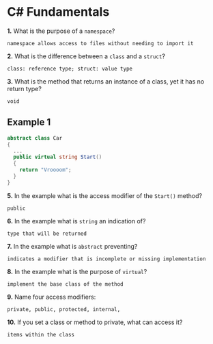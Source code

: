 # C# Fundamentals


**1.** What is the purpose of a `namespace`?
<!-- enter you answer in the space below -->
```
namespace allows access to files without needing to import it
```
**2.** What is the difference between a `class` and a `struct`?
<!-- enter you answer in the space below -->
```
class: reference type; struct: value type
```
**3.** What is the method that returns an instance of a class, yet it has no return type?
<!-- enter you answer in the space below -->
```
void
```
## Example 1
```c#
abstract class Car
{
  ...
  public virtual string Start()
  {
    return "Vroooom";
  }
}
```
**5.** In the example what is the access modifier of the `Start()` method?
<!-- enter you answer in the space below -->
```
public
```
**6.** In the example what is `string` an indication of?
<!-- enter you answer in the space below -->
```
type that will be returned
```
**7.** In the example what is `abstract` preventing?
<!-- enter you answer in the space below -->
```
indicates a modifier that is incomplete or missing implementation
```
**8.** In the example what is the purpose of `virtual`?
<!-- enter you answer in the space below -->
```
implement the base class of the method
```
**9.** Name four access modifiers:
<!-- enter you answer in the space below -->
```
private, public, protected, internal,
```
**10.** If you set a class or method to private, what can access it?
<!-- enter you answer in the space below -->
```
items within the class
```